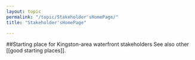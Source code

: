 ```yaml
---
layout: topic
permalink: "/topic/Stakeholder'sHomePage/"
title: "Stakeholder'sHomePage"

---
```


##Starting place for Kingston-area waterfront stakeholders
See also other [[good starting places]].


